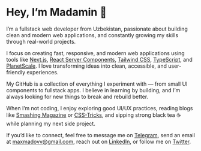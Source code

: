 # Hey, I’m Madamin 👋

I’m a fullstack web developer from Uzbekistan, passionate about building clean and modern web applications, and constantly growing my skills through real-world projects.

I focus on creating fast, responsive, and modern web applications using tools like [Next.js](https://nextjs.org), [React Server Components](https://react.dev/learn/server-components), [Tailwind CSS](https://tailwindcss.com), [TypeScript](https://www.typescriptlang.org), and [PlanetScale](https://planetscale.com). I love transforming ideas into clean, accessible, and user-friendly experiences.

My GitHub is a collection of everything I experiment with — from small UI components to fullstack apps. I believe in learning by building, and I’m always looking for new things to break and rebuild better.

When I’m not coding, I enjoy exploring good UI/UX practices, reading blogs like [Smashing Magazine](https://www.smashingmagazine.com/) or [CSS-Tricks](https://css-tricks.com/), and sipping strong black tea ☕ while planning my next side project.

If you’d like to connect, feel free to message me on [Telegram](https://t.me/akhmhmv), send an email at [maxmadovv@gmail.com](mailto:maxmadovv@gmail.com), reach out on [LinkedIn](https://www.linkedin.com/in/akhmhmv/), or follow me on [Twitter](https://x.com/akhmhmv).
